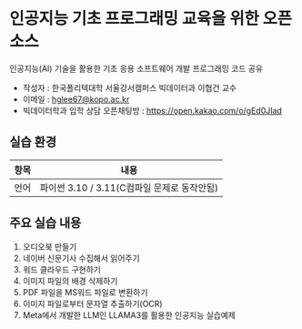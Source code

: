 # 인공지능 기초 프로그래밍 교육을 위한 오픈소스

인공지능(AI) 기술을 활용한 기초 응용 소프트웨어 개발 프로그래밍 코드 공유

* 작성자 : 한국폴리텍대학 서울강서캠퍼스 빅데이터과 이협건 교수
* 이메일 : hglee67@kopo.ac.kr
* 빅데이터학과 입학 상담 오픈채팅방 : https://open.kakao.com/o/gEd0JIad

## 실습 환경

| 항목 | 내용                                    |
| -------             | -------------------------------------------- |
| 언어                | 파이썬 3.10  / 3.11(C컴파일 문제로 동작안됨)


## 주요 실습 내용
01. 오디오북 만들기
02. 네이버 신문기사 수집해서 읽어주기
03. 워드 클라우드 구현하기
04. 이미지 파일의 배경 삭제하기
05. PDF 파일을 MS워드 파일로 변환하기
06. 이미지 파일로부터 문자열 추출하기(OCR)
07. Meta에서 개발한 LLM인 LLAMA3를 활용한 인공지능 실습예제
